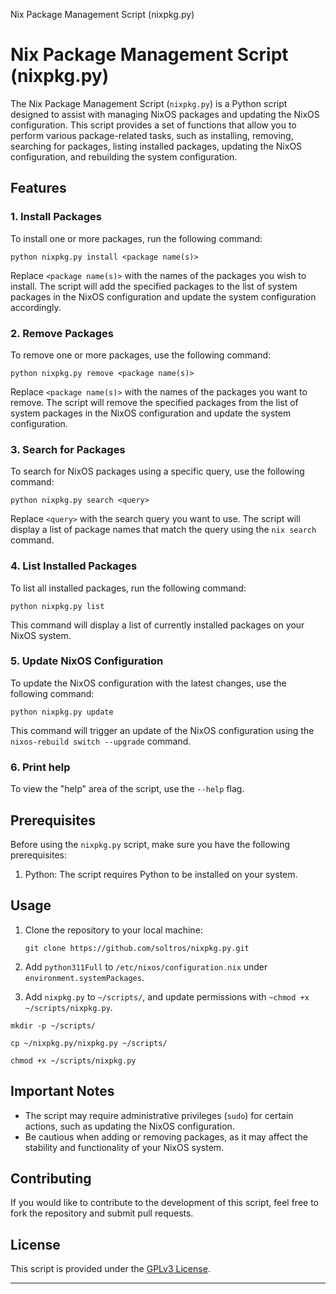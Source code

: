 Nix Package Management Script (nixpkg.py)

Nix Package Management Script (nixpkg.py)
=========================================

The Nix Package Management Script (`nixpkg.py`) is a Python script designed to assist with managing NixOS packages and updating the NixOS configuration. This script provides a set of functions that allow you to perform various package-related tasks, such as installing, removing, searching for packages, listing installed packages, updating the NixOS configuration, and rebuilding the system configuration.

Features
--------

### 1\. Install Packages

To install one or more packages, run the following command:

    python nixpkg.py install <package name(s)>

Replace `<package name(s)>` with the names of the packages you wish to install. The script will add the specified packages to the list of system packages in the NixOS configuration and update the system configuration accordingly.

### 2\. Remove Packages

To remove one or more packages, use the following command:

    python nixpkg.py remove <package name(s)>

Replace `<package name(s)>` with the names of the packages you want to remove. The script will remove the specified packages from the list of system packages in the NixOS configuration and update the system configuration.

### 3\. Search for Packages

To search for NixOS packages using a specific query, use the following command:

    python nixpkg.py search <query>

Replace `<query>` with the search query you want to use. The script will display a list of package names that match the query using the `nix search` command.

### 4\. List Installed Packages

To list all installed packages, run the following command:

    python nixpkg.py list

This command will display a list of currently installed packages on your NixOS system.

### 5\. Update NixOS Configuration

To update the NixOS configuration with the latest changes, use the following command:

    python nixpkg.py update

This command will trigger an update of the NixOS configuration using the `nixos-rebuild switch --upgrade` command.

### 6\. Print help

To view the "help" area of the script, use the `--help` flag.

Prerequisites
-------------

Before using the `nixpkg.py` script, make sure you have the following prerequisites:

1.  Python: The script requires Python to be installed on your system.

Usage
-----

1. Clone the repository to your local machine:

   ```
   git clone https://github.com/soltros/nixpkg.py.git
   
   ```
2. Add `python311Full` to `/etc/nixos/configuration.nix` under `environment.systemPackages`.

3. Add `nixpkg.py` to `~/scripts/`, and update permissions with ``~chmod +x ~/scripts/nixpkg.py``.

```
mkdir -p ~/scripts/

cp ~/nixpkg.py/nixpkg.py ~/scripts/

chmod +x ~/scripts/nixpkg.py
```

Important Notes
---------------

*   The script may require administrative privileges (`sudo`) for certain actions, such as updating the NixOS configuration.
*   Be cautious when adding or removing packages, as it may affect the stability and functionality of your NixOS system.

Contributing
------------

If you would like to contribute to the development of this script, feel free to fork the repository and submit pull requests.

License
-------

This script is provided under the [GPLv3 License](LICENSE).

* * *
